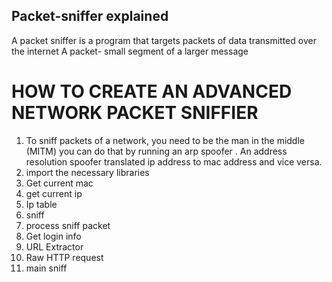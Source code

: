 ## Packet-sniffer explained 
A packet sniffer is a program that targets packets of data transmitted over the internet 
 A packet-  small segment of a larger message 
 # HOW TO CREATE AN ADVANCED NETWORK PACKET SNIFFIER 
 1. To sniff packets of a network, you need to be the man in the middle (MITM)  you can do that by  running an arp spoofer . An address resolution spoofer translated ip address to mac address and vice versa.
 2. import the necessary libraries 
 3. Get current mac 
 4. get current ip 
 5. Ip table
 6. sniff
 7. process sniff packet
 8. Get login info
 9. URL Extractor
 10. Raw HTTP request
 11. main sniff

